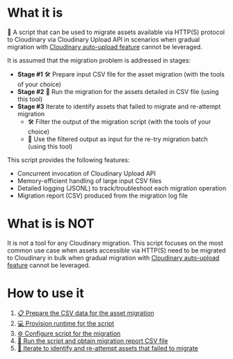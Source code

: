 # What it is
🚚 A script that can be used to migrate assets available via HTTP(S) protocol to Cloudinary via Cloudinary Upload API in scenarios when gradual migration with [Cloudinary auto-upload feature](https://cloudinary.com/documentation/fetch_remote_images#auto_upload_remote_files) cannot be leveraged.

It is assumed that the migration problem is addressed in stages:

- **Stage #1** 🛠️ Prepare input CSV file for the asset migration (with the tools of your choice)
- **Stage #2** 🚚 Run the migration for the assets detailed in CSV file (using this tool)
- **Stage #3** Iterate to identify assets that failed to migrate and re-attempt migration
  * 🛠️ Filter the output of the migration script (with the tools of your choice)
  * 🚚 Use the filtered output as input for the re-try migration batch (using this tool)

This script provides the following features:
- Concurrent invocation of Cloudinary Upload API
- Memory-efficient handling of large input CSV files
- Detailed logging (JSONL) to track/troubleshoot each migration operation
- Migration report (CSV) produced from the migration log file

# What is is NOT

It is not a tool for any Cloudinary migration. This script focuses on the most common use case when assets accessible via HTTP(S) need to be migrated to Cloudinary in bulk when gradual migration with [Cloudinary auto-upload feature](https://cloudinary.com/documentation/fetch_remote_images#auto_upload_remote_files) cannot be leveraged.

# How to use it

1. [📋 Prepare the CSV data for the asset migration](./readme/s01-data-for-the-migration.md)
1. [💻 Provision runtime for the script](./readme/s02-provision-runtime.md)
1. [⚙️ Configure script for the migration](./readme/s02.1-configure.md)
1. [🚚 Run the script and obtain migration report CSV file](./readme/s03-run-migration-obtain-report.md)
1. [🔄 Iterate to identify and re-attempt assets that failed to migrate](./readme/s04-identify-reattempt-failed.md)

